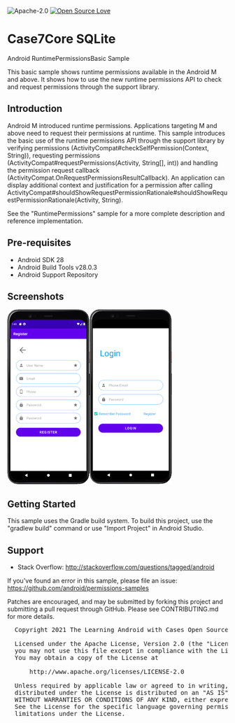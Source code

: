 ![Apache-2.0](https://img.shields.io/badge/license-Apache-blue)  [![Open Source Love](https://badges.frapsoft.com/os/v1/open-source.png?v=103)](https://github.com/ellerbrock/open-source-badges/)

# Case7Core SQLite

Android RuntimePermissionsBasic Sample

This basic sample shows runtime permissions available in the Android M and above.
It shows how to use the new runtime permissions API to check and request permissions through the
support library.

Introduction
------------

Android M introduced runtime permissions. Applications targeting M and above need to request their
permissions at runtime.
This sample introduces the basic use of the runtime permissions API through the support library by
verifying permissions (ActivityCompat#checkSelfPermission(Context, String)), requesting permissions (ActivityCompat#requestPermissions(Activity, String[], int))
and handling the permission request callback (ActivityCompat.OnRequestPermissionsResultCallback).
An application can display additional context and justification for a permission after calling
ActivityCompat#shouldShowRequestPermissionRationale#shouldShowRequestPermissionRationale(Activity, String).

See the "RuntimePermissions" sample for a more complete description and reference implementation.

Pre-requisites
--------------

- Android SDK 28
- Android Build Tools v28.0.3
- Android Support Repository

Screenshots
-------------

<img src="screenshot.png" height="400" alt="Screenshot"/> 

Getting Started
---------------

This sample uses the Gradle build system. To build this project, use the
"gradlew build" command or use "Import Project" in Android Studio.

Support
-------

- Stack Overflow: http://stackoverflow.com/questions/tagged/android

If you've found an error in this sample, please file an issue:
https://github.com/android/permissions-samples

Patches are encouraged, and may be submitted by forking this project and
submitting a pull request through GitHub. Please see CONTRIBUTING.md for more details.


 <pre>
  Copyright 2021 The Learning Android with Cases Open Source Project

  Licensed under the Apache License, Version 2.0 (the "License");
  you may not use this file except in compliance with the License.
  You may obtain a copy of the License at

      http://www.apache.org/licenses/LICENSE-2.0

  Unless required by applicable law or agreed to in writing, software
  distributed under the License is distributed on an "AS IS" BASIS,
  WITHOUT WARRANTIES OR CONDITIONS OF ANY KIND, either express or implied.
  See the License for the specific language governing permissions and
  limitations under the License.
  
</pre>
